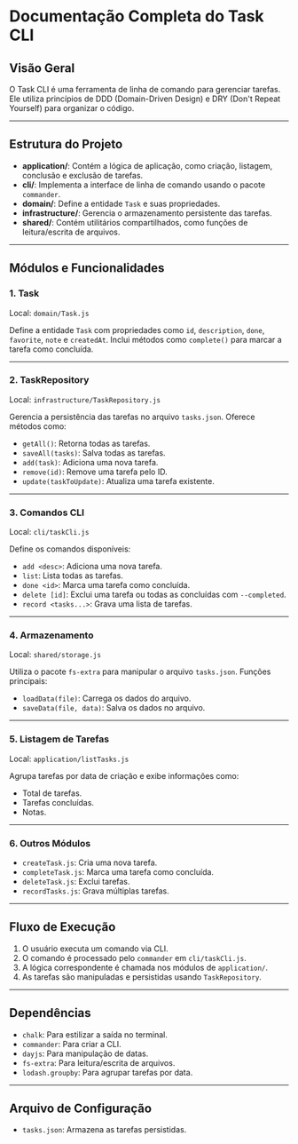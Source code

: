 # Documentação Completa do Task CLI

## Visão Geral
O Task CLI é uma ferramenta de linha de comando para gerenciar tarefas. Ele utiliza princípios de DDD (Domain-Driven Design) e DRY (Don't Repeat Yourself) para organizar o código.

---

## Estrutura do Projeto
- **application/**: Contém a lógica de aplicação, como criação, listagem, conclusão e exclusão de tarefas.
- **cli/**: Implementa a interface de linha de comando usando o pacote `commander`.
- **domain/**: Define a entidade `Task` e suas propriedades.
- **infrastructure/**: Gerencia o armazenamento persistente das tarefas.
- **shared/**: Contém utilitários compartilhados, como funções de leitura/escrita de arquivos.

---

## Módulos e Funcionalidades

### 1. **Task**
Local: `domain/Task.js`

Define a entidade `Task` com propriedades como `id`, `description`, `done`, `favorite`, `note` e `createdAt`. Inclui métodos como `complete()` para marcar a tarefa como concluída.

---

### 2. **TaskRepository**
Local: `infrastructure/TaskRepository.js`

Gerencia a persistência das tarefas no arquivo `tasks.json`. Oferece métodos como:
- `getAll()`: Retorna todas as tarefas.
- `saveAll(tasks)`: Salva todas as tarefas.
- `add(task)`: Adiciona uma nova tarefa.
- `remove(id)`: Remove uma tarefa pelo ID.
- `update(taskToUpdate)`: Atualiza uma tarefa existente.

---

### 3. **Comandos CLI**
Local: `cli/taskCli.js`

Define os comandos disponíveis:
- `add <desc>`: Adiciona uma nova tarefa.
- `list`: Lista todas as tarefas.
- `done <id>`: Marca uma tarefa como concluída.
- `delete [id]`: Exclui uma tarefa ou todas as concluídas com `--completed`.
- `record <tasks...>`: Grava uma lista de tarefas.

---

### 4. **Armazenamento**
Local: `shared/storage.js`

Utiliza o pacote `fs-extra` para manipular o arquivo `tasks.json`. Funções principais:
- `loadData(file)`: Carrega os dados do arquivo.
- `saveData(file, data)`: Salva os dados no arquivo.

---

### 5. **Listagem de Tarefas**
Local: `application/listTasks.js`

Agrupa tarefas por data de criação e exibe informações como:
- Total de tarefas.
- Tarefas concluídas.
- Notas.

---

### 6. **Outros Módulos**
- `createTask.js`: Cria uma nova tarefa.
- `completeTask.js`: Marca uma tarefa como concluída.
- `deleteTask.js`: Exclui tarefas.
- `recordTasks.js`: Grava múltiplas tarefas.

---

## Fluxo de Execução
1. O usuário executa um comando via CLI.
2. O comando é processado pelo `commander` em `cli/taskCli.js`.
3. A lógica correspondente é chamada nos módulos de `application/`.
4. As tarefas são manipuladas e persistidas usando `TaskRepository`.

---

## Dependências
- `chalk`: Para estilizar a saída no terminal.
- `commander`: Para criar a CLI.
- `dayjs`: Para manipulação de datas.
- `fs-extra`: Para leitura/escrita de arquivos.
- `lodash.groupby`: Para agrupar tarefas por data.

---

## Arquivo de Configuração
- `tasks.json`: Armazena as tarefas persistidas.
